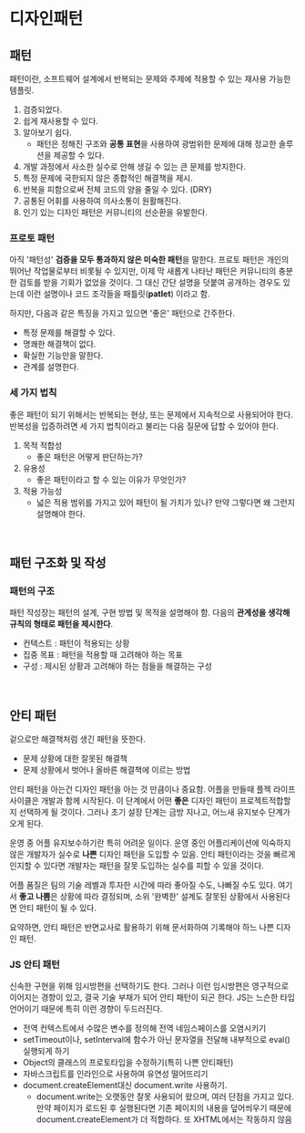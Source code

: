 # 디자인패턴

## 패턴

패턴이란, 소프트웨어 설계에서 반복되는 문제와 주제에 적용할 수 있는 재사용 가능한 템플릿.

1. 검증되었다.
2. 쉽게 재사용할 수 있다.
3. 알아보기 쉽다.
   - 패턴은 정해진 구조와 **공통 표현**을 사용하여 광범위한 문제에 대해 정교한 솔루션을 제공할 수 있다.
4. 개발 과정에서 사소한 실수로 안해 생길 수 있는 큰 문제를 방지한다.
5. 특정 문제에 국한되지 않은 종합적인 해결책을 제시.
6. 반복을 피함으로써 전체 코드의 양을 줄일 수 있다. (DRY)
7. 공통된 어휘를 사용하여 의사소통이 원활해진다.
8. 인기 있는 디자인 패턴은 커뮤니티의 선순환을 유발한다.

### 프로토 패턴

아직 '패턴성' **검증을 모두 통과하지 않은 미숙한 패턴**을 말한다. 프로토 패턴은 개인의 뛰어난 작업물로부터 비롯될 수 있지만, 이제 막 새롭게 나타난 패턴은 커뮤니티의 충분한 검토를 받을 기회가 없었을 것이다.  그 대신 간단 설명을 덧붙여 공개하는 경우도 있는데 이런 설명이나 코드 조각들을 패틀릿(**patlet**) 이라고 함.

하지만, 다음과 같은 특징을 가지고 있으면 '좋은' 패턴으로 간주한다.

- 특정 문제를 해결할 수 있다.
- 명쾌한 해결책이 없다.
- 확실한 기능만을 말한다.
- 관계를 설명한다.

### 세 가지 법칙

좋은 패턴이 되기 위해서는 반복되는 현상, 또는 문제에서 지속적으로 사용되어야 한다. 반복성을 입증하려면 세 가지 법칙이라고 불리는 다음 질문에 답할 수 있어야 한다.

1. 목적 적합성
   - 좋은 패턴은 어떻게 판단하는가?
2. 유용성
   - 좋은 패턴이라고 할 수 있는 이유가 무엇인가?
3. 적용 가능성
   - 넓은 적용 범위를 가지고 있어 패턴이 될 가치가 있나? 만약 그렇다면 왜 그런지 설명해야 한다.

<br/>

## 패턴 구조화 및 작성

### 패턴의 구조

패턴 작성장는 패턴의 설계, 구현 방법 및 목적을 설명해야 함. 다음의 **관계성을 생각해 규칙의 형태로 패턴을 제시한다**.

- 컨텍스트 : 패턴이 적용되는 상황
- 집중 목표 : 패턴을 적용할 때 고려해야 하는 목표
- 구성 : 제시된 상황과 고려해야 하는 점들을 해결하는 구성

<br/>

## 안티 패턴

겉으로만 해결책처럼 생긴 패턴을 뜻한다.

- 문제 상황에 대한 잘못된 해결책
- 문제 상황에서 벗어나 올바른 해결책에 이르는 방법

안티 패턴을 아는건 디자인 패턴을 아는 것 만큼이나 중요함. 어플을 만들때 플젝 라이프사이클은 개발과 함께 시작된다. 이 단계에서 어떤 **좋은** 디자인 패턴이 프로젝트적합할지 선택하게 될 것이다. 그러나 초기 설장 단계는 금방 지나고, 어느새 유지보수 단계가 오게 된다.

운영 중 어플 유지보수하기란 특히 어려운 일이다. 운영 중인 어플리케이션에 익숙하지 않은 개발자가 실수로 **나쁜** 디자인 패턴을 도입할 수 있음. 안티 패턴이라는 것을 빠르게 인지할 수 있다면 개발자는 패턴을 잘못 도입하는 실수를 피할 수 있을 것이다.

어플 품질은 팀의 기술 레벨과 투자한 시간에 따라 좋아질 수도, 나빠질 수도 있다. 여기서 **좋고 나쁨**은 상황에 따라 결정되며, 소위 '완벽한' 설계도 잘못된 상황에서 사용된다면 안티 패턴이 될 수 있다.

요약하면, 안티 패턴은 반면교사로 활용하기 위해 문서화하여 기록해야 하느 나쁜 디자인 패턴.

### JS 안티 패턴

신속한 구현을 위해 임시방편을 선택하기도 한다. 그러나 이런 임시방편은 영구적으로 이어지는 경향이 있고, 결국 기술 부채가 되어 안티 패턴이 되곤 한다. JS는 느슨한 타입 언어이기 때문에 특히 이런 경향이 두드러진다.

- 전역 컨텍스트에서 수많은 변수를 정의해 전역 네임스페이스를 오염시키기
- setTimeout이나, setInterval에 함수가 아닌 문자열을 전달해 내부적으로 eval() 실행되게 하기
- Object의 클래스의 프로토타입을 수정하기(특히 나쁜 안티패턴)
- 자바스크립트를 인라인으로 사용하여 유연성 떨어뜨리기
- document.createElement대신 document.write 사용하기.
  - document.write는 오랫동안 잘못 사용되어 왔으며, 여러 단점을 가지고 있다. 만약 페이지가 로드된 후 실행된다면 기존 페이지의 내용을 덮어씌우기 때문에 document.createElement가 더 적합하다. 또 XHTML에서는 작동하지 않음


